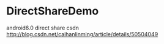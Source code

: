 # DirectShareDemo
android6.0 direct share
csdn http://blog.csdn.net/caihanlinming/article/details/50504049
